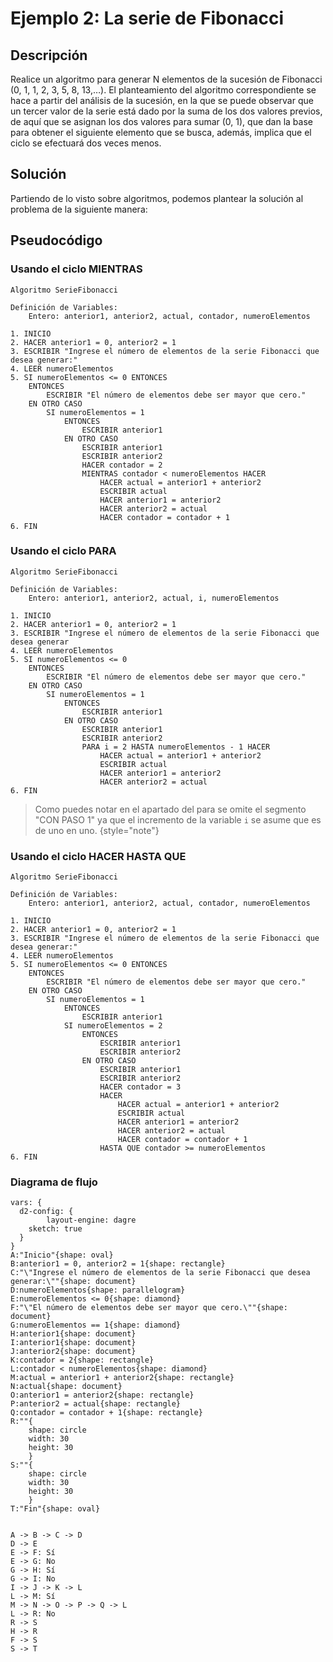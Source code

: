 # Ejemplo 2: La serie de Fibonacci

## Descripción

Realice un algoritmo para generar N elementos de la sucesión de Fibonacci (0, 1, 1, 2, 3, 5, 8, 13,…). El planteamiento
del algoritmo correspondiente se hace a partir del análisis de la sucesión, en la que se puede observar que un tercer
valor de la serie está dado por la suma de los dos valores previos, de aquí que se asignan los dos valores para sumar
(0, 1), que dan la base para obtener el siguiente elemento que se busca, además, implica que el ciclo se efectuará dos
veces menos.

## Solución

Partiendo de lo visto sobre algoritmos, podemos plantear la solución al problema de la siguiente manera:

## Pseudocódigo

### Usando el ciclo MIENTRAS

```
Algoritmo SerieFibonacci

Definición de Variables:
    Entero: anterior1, anterior2, actual, contador, numeroElementos

1. INICIO
2. HACER anterior1 = 0, anterior2 = 1
3. ESCRIBIR "Ingrese el número de elementos de la serie Fibonacci que desea generar:"
4. LEER numeroElementos
5. SI numeroElementos <= 0 ENTONCES
    ENTONCES
        ESCRIBIR "El número de elementos debe ser mayor que cero."
    EN OTRO CASO
        SI numeroElementos = 1
            ENTONCES
                ESCRIBIR anterior1
            EN OTRO CASO
                ESCRIBIR anterior1
                ESCRIBIR anterior2
                HACER contador = 2
                MIENTRAS contador < numeroElementos HACER
                    HACER actual = anterior1 + anterior2
                    ESCRIBIR actual
                    HACER anterior1 = anterior2
                    HACER anterior2 = actual
                    HACER contador = contador + 1
6. FIN
```

### Usando el ciclo PARA

```
Algoritmo SerieFibonacci

Definición de Variables:
    Entero: anterior1, anterior2, actual, i, numeroElementos
    
1. INICIO
2. HACER anterior1 = 0, anterior2 = 1
3. ESCRIBIR "Ingrese el número de elementos de la serie Fibonacci que desea generar
4. LEER numeroElementos
5. SI numeroElementos <= 0
    ENTONCES
        ESCRIBIR "El número de elementos debe ser mayor que cero."
    EN OTRO CASO
        SI numeroElementos = 1
            ENTONCES
                ESCRIBIR anterior1
            EN OTRO CASO
                ESCRIBIR anterior1
                ESCRIBIR anterior2
                PARA i = 2 HASTA numeroElementos - 1 HACER
                    HACER actual = anterior1 + anterior2
                    ESCRIBIR actual
                    HACER anterior1 = anterior2
                    HACER anterior2 = actual
6. FIN
```

> Como puedes notar en el apartado del para se omite el segmento "CON PASO 1" ya que el incremento de la variable `i` se
> asume que es de uno en uno. {style="note"}

### Usando el ciclo HACER HASTA QUE

```
Algoritmo SerieFibonacci

Definición de Variables:
    Entero: anterior1, anterior2, actual, contador, numeroElementos

1. INICIO
2. HACER anterior1 = 0, anterior2 = 1
3. ESCRIBIR "Ingrese el número de elementos de la serie Fibonacci que desea generar:"
4. LEER numeroElementos
5. SI numeroElementos <= 0 ENTONCES
    ENTONCES
        ESCRIBIR "El número de elementos debe ser mayor que cero."
    EN OTRO CASO
        SI numeroElementos = 1
            ENTONCES
                ESCRIBIR anterior1
            SI numeroElementos = 2
                ENTONCES
                    ESCRIBIR anterior1
                    ESCRIBIR anterior2
                EN OTRO CASO
                    ESCRIBIR anterior1
                    ESCRIBIR anterior2
                    HACER contador = 3
                    HACER
                        HACER actual = anterior1 + anterior2
                        ESCRIBIR actual
                        HACER anterior1 = anterior2
                        HACER anterior2 = actual
                        HACER contador = contador + 1
                    HASTA QUE contador >= numeroElementos
6. FIN
```

### Diagrama de flujo

```d2
vars: {
  d2-config: {
        layout-engine: dagre
    sketch: true
  }
}
A:"Inicio"{shape: oval}
B:anterior1 = 0, anterior2 = 1{shape: rectangle}
C:"\"Ingrese el número de elementos de la serie Fibonacci que desea generar:\""{shape: document}
D:numeroElementos{shape: parallelogram}
E:numeroElementos <= 0{shape: diamond}
F:"\"El número de elementos debe ser mayor que cero.\""{shape: document}
G:numeroElementos == 1{shape: diamond}
H:anterior1{shape: document}
I:anterior1{shape: document}
J:anterior2{shape: document}
K:contador = 2{shape: rectangle}
L:contador < numeroElementos{shape: diamond}
M:actual = anterior1 + anterior2{shape: rectangle}
N:actual{shape: document}
O:anterior1 = anterior2{shape: rectangle}
P:anterior2 = actual{shape: rectangle}
Q:contador = contador + 1{shape: rectangle}
R:""{
    shape: circle
    width: 30
    height: 30
    }
S:""{
    shape: circle
    width: 30
    height: 30
    }
T:"Fin"{shape: oval}


A -> B -> C -> D
D -> E
E -> F: Sí
E -> G: No
G -> H: Sí
G -> I: No
I -> J -> K -> L
L -> M: Sí
M -> N -> O -> P -> Q -> L
L -> R: No
R -> S
H -> R
F -> S
S -> T
```